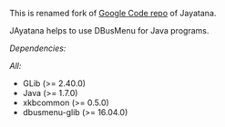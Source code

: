This is renamed fork of [Google Code repo](https://code.google.com/archive/p/java-swing-ayatana) of Jayatana.

JAyatana helps to use DBusMenu for Java programs.

*Dependencies:*

*All:*
 * GLib (>= 2.40.0)
 * Java (>= 1.7.0)
 * xkbcommon (>= 0.5.0)
 * dbusmenu-glib (>= 16.04.0)

